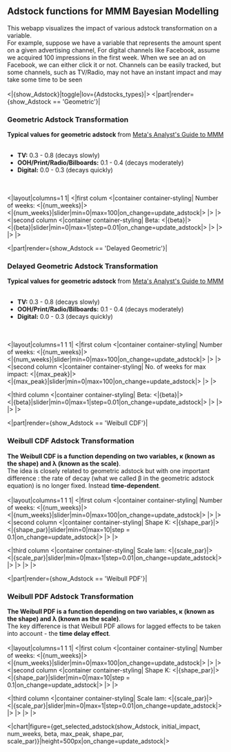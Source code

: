 ## Adstock functions for MMM Bayesian Modelling
This webapp visualizes the impact of various adstock transformation on a variable. <br/>
For example, suppose we have a variable that represents the amount spent on a given advertising channel, For digital channels like Facebook, 
assume we acquired 100 impressions in the first week. 
When we see an ad on Facebook, we can either click it or not. 
Channels can be easily tracked, but some channels, such as TV/Radio, may not have an instant impact and may take some time to be seen <br/>
<br/>
<|{show_Adstock}|toggle|lov={Adstocks_types}|>
<|part|render={show_Adstock == 'Geometric'}|
### Geometric Adstock Transformation 
**Typical values for geometric adstock** from [Meta's Analyst's Guide to MMM](https://facebookexperimental.github.io/Robyn/docs/analysts-guide-to-MMM/#feature-engineering) <br/>
<br/>
- **TV:** 0.3 - 0.8 (decays slowly) <br/>
- **OOH/Print/Radio/Bilboards:** 0.1 - 0.4 (decays moderately) <br/>
- **Digital:** 0.0 - 0.3 (decays quickly) 
<br/>
<br/>
<|layout|columns=1 1|
<|first colum
<|container container-styling|
Number of weeks: <|{num_weeks}|> <br/>
<|{num_weeks}|slider|min=0|max=100|on_change=update_adstock|>
|>
|>
<|second column
<|container container-styling|
Beta: <|{beta}|> <br/>
<|{beta}|slider|min=0|max=1|step=0.01|on_change=update_adstock|>
|>
|>
|>
|>

<|part|render={show_Adstock == 'Delayed Geometric'}|
### Delayed Geometric Adstock Transformation 
**Typical values for geometric adstock** from [Meta's Analyst's Guide to MMM](https://facebookexperimental.github.io/Robyn/docs/analysts-guide-to-MMM/#feature-engineering) <br/>
<br/>
- **TV:** 0.3 - 0.8 (decays slowly) <br/>
- **OOH/Print/Radio/Bilboards:** 0.1 - 0.4 (decays moderately) <br/>
- **Digital:** 0.0 - 0.3 (decays quickly) 
<br/>
<br/>
<|layout|columns=1 1 1|
<|first colum
<|container container-styling|
Number of weeks: <|{num_weeks}|> <br/>
<|{num_weeks}|slider|min=0|max=100|on_change=update_adstock|>
|>
|>
<|second column
<|container container-styling|
No. of weeks for max impact: <|{max_peak}|> <br/>
<|{max_peak}|slider|min=0|max=100|on_change=update_adstock|>
|>
|>

<|third column
<|container container-styling|
Beta: <|{beta}|> <br/>
<|{beta}|slider|min=0|max=1|step=0.01|on_change=update_adstock|>
|>
|>
|>
|>

<|part|render={show_Adstock == 'Weibull CDF'}|
### Weibull CDF Adstock Transformation
__The Weibull CDF is a function depending on two variables, &kappa; (known as the **shape**) and &lambda; (known as the **scale**)__. <br/>
The idea is closely related to geometric adstock but with one important difference : the rate of decay (what we called &beta; in the geometric adstock equation) is no longer fixed. Instead **time-dependent**.
<br/>
<br/>
<|layout|columns=1 1 1|
<|first colum
<|container container-styling|
Number of weeks: <|{num_weeks}|> <br/>
<|{num_weeks}|slider|min=0|max=100|on_change=update_adstock|>
|>
|>
<|second column
<|container container-styling|
Shape K: <|{shape_par}|> <br/>
<|{shape_par}|slider|min=0|max=10|step = 0.1|on_change=update_adstock|>
|>
|>

<|third column
<|container container-styling|
Scale lam: <|{scale_par}|> <br/>
<|{scale_par}|slider|min=0|max=1|step=0.01|on_change=update_adstock|>
|>
|>
|>
|>

<|part|render={show_Adstock == 'Weibull PDF'}|
### Weibull PDF Adstock Transformation
__The Weibull PDF is a function depending on two variables, &kappa; (known as the **shape**) and &lambda; (known as the **scale**)__. <br/>
The key difference is that Weibull PDF allows for lagged effects to be taken into account - the **time delay effect**.
<br/>
<br/>
<|layout|columns=1 1 1|
<|first colum
<|container container-styling|
Number of weeks: <|{num_weeks}|> <br/>
<|{num_weeks}|slider|min=0|max=100|on_change=update_adstock|>
|>
|>
<|second column
<|container container-styling|
Shape K: <|{shape_par}|> <br/>
<|{shape_par}|slider|min=0|max=10|step = 0.1|on_change=update_adstock|>
|>
|>

<|third column
<|container container-styling|
Scale lam: <|{scale_par}|> <br/>
<|{scale_par}|slider|min=0|max=1|step=0.01|on_change=update_adstock|>
|>
|>
|>
|>

<|chart|figure={get_selected_adstock(show_Adstock, initial_impact, num_weeks, beta, max_peak, shape_par, scale_par)}|height=500px|on_change=update_adstock|>
